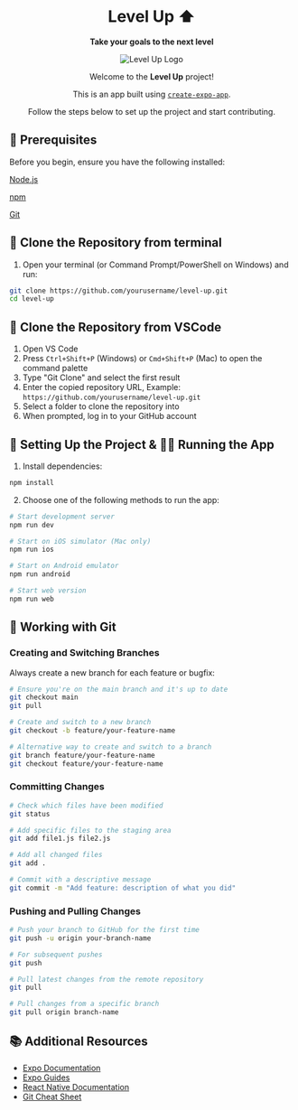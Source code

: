 <div align="center">
<h1>Level Up ⬆️</h1>
   
**Take your goals to the next level**
   
![Level Up Logo](https://cdn-icons-png.flaticon.com/128/5184/5184141.png)

Welcome to the **Level Up** project! 

This is an app built using [`create-expo-app`](https://www.npmjs.com/package/create-expo-app). 

Follow the steps below to set up the project and start contributing.
</div>


## 🚨 Prerequisites

Before you begin, ensure you have the following installed:

[Node.js](https://nodejs.org/)

[npm](https://www.npmjs.com/)

[Git](https://git-scm.com/)


## 👾 Clone the Repository from terminal

1. Open your terminal (or Command Prompt/PowerShell on Windows) and run:

```bash
git clone https://github.com/yourusername/level-up.git
cd level-up
```


## 🗿 Clone the Repository from VSCode

1. Open VS Code
2. Press `Ctrl+Shift+P` (Windows) or `Cmd+Shift+P` (Mac) to open the command palette
3. Type "Git Clone" and select the first result
4. Enter the copied repository URL, Example: `https://github.com/yourusername/level-up.git`
5. Select a folder to clone the repository into
6. When prompted, log in to your GitHub account


## 🚀 Setting Up the Project & 🏃‍♂️ Running the App

1. Install dependencies:

```bash
npm install
```

2. Choose one of the following methods to run the app:

```bash
# Start development server
npm run dev

# Start on iOS simulator (Mac only)
npm run ios

# Start on Android emulator
npm run android

# Start web version
npm run web
```

## 🔨 Working with Git

### Creating and Switching Branches

Always create a new branch for each feature or bugfix:

```bash
# Ensure you're on the main branch and it's up to date
git checkout main
git pull

# Create and switch to a new branch
git checkout -b feature/your-feature-name

# Alternative way to create and switch to a branch
git branch feature/your-feature-name
git checkout feature/your-feature-name
```

### Committing Changes

```bash
# Check which files have been modified
git status

# Add specific files to the staging area
git add file1.js file2.js

# Add all changed files
git add .

# Commit with a descriptive message
git commit -m "Add feature: description of what you did"
```

### Pushing and Pulling Changes

```bash
# Push your branch to GitHub for the first time
git push -u origin your-branch-name

# For subsequent pushes
git push

# Pull latest changes from the remote repository
git pull

# Pull changes from a specific branch
git pull origin branch-name
```


## 📚 Additional Resources

- [Expo Documentation](https://docs.expo.dev/)
- [Expo Guides](https://docs.expo.dev/guides)
- [React Native Documentation](https://reactnative.dev/docs/getting-started)
- [Git Cheat Sheet](https://education.github.com/git-cheat-sheet-education.pdf)
